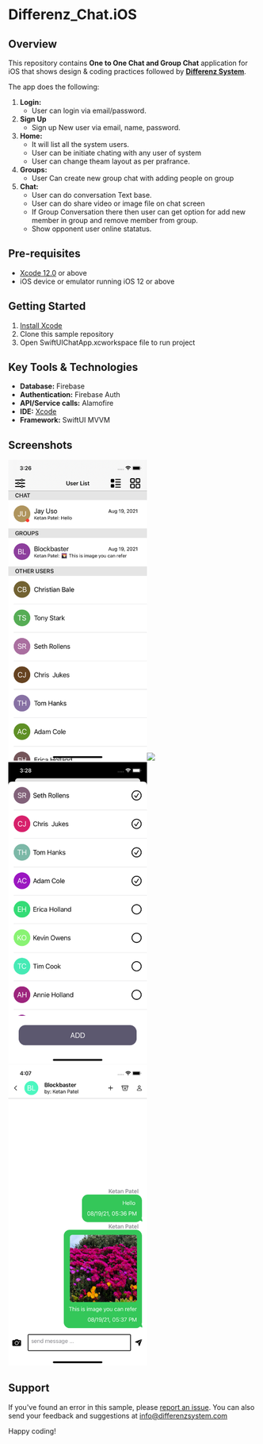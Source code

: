 # Differenz_Chat.iOS 

## Overview
This repository contains **One to One Chat and Group Chat** application for iOS that shows design & coding practices followed by **[Differenz System](http://www.differenzsystem.com/)**.

The app does the following:
1. **Login:** 
    - User can login via email/password. 
2. **Sign Up**
   - Sign up New user via email, name, password. 
3. **Home:** 
    - It will list all the system users. 
    - User can be initiate chating with any user of system 
    - User can change theam layout as per prafrance. 
3. **Groups:** 
    - User Can create new group chat with adding people on group 
4. **Chat:** 
    - User can do conversation Text base.
    - User can do share video or image file on chat screen 
    - If Group Conversation there then user can get option for add new member in group and remove member from group. 
    - Show opponent user online statatus. 

## Pre-requisites
- [Xcode 12.0](https://apps.apple.com/us/app/xcode/id497799835?mt=12) or above
- iOS device or emulator running iOS 12 or above

## Getting Started
1. [Install Xcode](https://developer.apple.com/xcode/)
2. Clone this sample repository
3. Open SwiftUIChatApp.xcworkspace file to run project

## Key Tools & Technologies
- **Database:** Firebase
- **Authentication:**  Firebase Auth
- **API/Service calls:** Alamofire
- **IDE:** [Xcode](https://developer.apple.com/xcode/)
- **Framework:** SwiftUI MVVM

## Screenshots
<img src="https://github.com/differenz-system/Differenz_Chat/blob/master/ScreenShots/userlist.png" width="280"><img src="https://github.com/differenz-system/Differenz_Chat/blob/master/ScreenShots/grouplist.png.png" width="280"> <img src="https://github.com/differenz-system/Differenz_Chat/blob/master/ScreenShots/groupmemberadd.png" width="280"> 
<img src="https://github.com/differenz-system/Differenz_Chat/blob/master/ScreenShots/chat.png" width="280"> 

## Support
If you've found an error in this sample, please [report an issue](https://github.com/differenz-system/Differenz_Chat/issues/new). You can also send your feedback and suggestions at info@differenzsystem.com

Happy coding!
